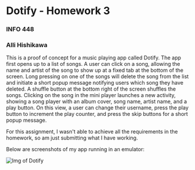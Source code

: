 # Dotify - Homework 3
### INFO 448
### Alli Hishikawa

This is a proof of concept for a music playing app called Dotify.
The app first opens up to a list of songs. A user can click on a song, allowing the name and artist of the song to show up at a fixed tab at the bottom of the screen. Long pressing on one of the songs will delete the song from the list and initiate a short popup message notifying users which song they have deleted. A shuffle button at the bottom right of the screen shuffles the songs. Clicking on the song in the mini player launches a new activity, showing a song player with an album cover, song name, artist name, and a play button. On this view, a user can change their username, press the play button to increment the play counter, and press the skip buttons for a short popup message.

For this assignment, I wasn't able to achieve all the requirements in the homework, so am just submitting what I have working.

Below are screenshots of my app running in an emulator:

![Img of Dotify](hw3-screenshot1.png)
